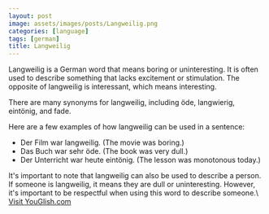 ```yaml
---
layout: post
image: assets/images/posts/Langweilig.png
categories: [language]
tags: [german]
title: Langweilig
---
```


Langweilig is a German word that means boring or uninteresting. It is often used to describe something that lacks excitement or stimulation. The opposite of langweilig is interessant, which means interesting.

There are many synonyms for langweilig, including öde, langwierig, eintönig, and fade. 

Here are a few examples of how langweilig can be used in a sentence:

- Der Film war langweilig. (The movie was boring.)
- Das Buch war sehr öde. (The book was very dull.)
- Der Unterricht war heute eintönig. (The lesson was monotonous today.)

It's important to note that langweilig can also be used to describe a person. If someone is langweilig, it means they are dull or uninteresting. However, it's important to be respectful when using this word to describe someone.\ <a id="yg-widget-0" class="youglish-widget" data-query="Langweilig" data-lang="german" data-components="8412" data-auto-start="0" data-bkg-color="theme_light" data-title="How%20to%20pronounce%20Langweilig%20in%20German"  rel="nofollow" href="https://youglish.com">Visit YouGlish.com</a><script async src="https://youglish.com/public/emb/widget.js" charset="utf-8"></script>